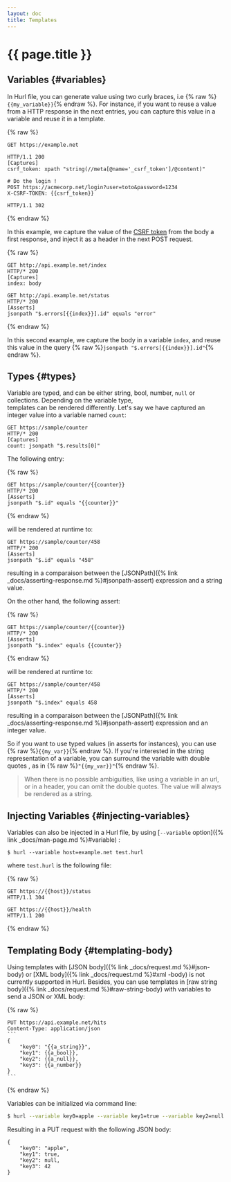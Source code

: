 ```yaml
---
layout: doc
title: Templates
---
```

# {{ page.title }}


## Variables {#variables}
In Hurl file, you can generate value using two curly braces, i.e {% raw %}`{{my_variable}}`{% endraw %}. For instance, if you want to 
reuse a value from a HTTP response in the next entries, you can capture this value in a variable and reuse it in a 
template.

{% raw %}
```hurl
GET https://example.net

HTTP/1.1 200
[Captures]
csrf_token: xpath "string(//meta[@name='_csrf_token']/@content)"

# Do the login !
POST https://acmecorp.net/login?user=toto&password=1234
X-CSRF-TOKEN: {{csrf_token}}

HTTP/1.1 302
```
{% endraw %}

In this example, we capture the value of the [CSRF token](https://en.wikipedia.org/wiki/Cross-site_request_forgery) from
the body a first response, and inject it as a header in the next POST request. 

{% raw %}
```hurl
GET http://api.example.net/index
HTTP/* 200
[Captures]
index: body

GET http://api.example.net/status
HTTP/* 200
[Asserts]
jsonpath "$.errors[{{index}}].id" equals "error"
```
{% endraw %}

In this second example, we capture the body in a variable `index`, and reuse this value in the query 
{% raw %}`jsonpath "$.errors[{{index}}].id"`{% endraw %}.

## Types {#types}

Variable are typed, and can be either string, bool, number, `null` or collections. Depending on the variable type,  
templates can be rendered differently. Let's say we have captured an integer value into a variable named
 `count`:

```hurl
GET https://sample/counter
HTTP/* 200
[Captures]
count: jsonpath "$.results[0]"
```

The following entry:

{% raw %}
```hurl
GET https://sample/counter/{{counter}} 
HTTP/* 200
[Asserts]
jsonpath "$.id" equals "{{counter}}"
```
{% endraw %}

will be rendered at runtime to:

```hurl
GET https://sample/counter/458 
HTTP/* 200
[Asserts]
jsonpath "$.id" equals "458"
```

resulting in a comparaison between the [JSONPath]({% link _docs/asserting-response.md %}#jsonpath-assert)
expression and a string value.

On the other hand, the following assert:

{% raw %}
```hurl
GET https://sample/counter/{{counter}} 
HTTP/* 200
[Asserts]
jsonpath "$.index" equals {{counter}}
```
{% endraw %}

will be rendered at runtime to:

```hurl
GET https://sample/counter/458 
HTTP/* 200
[Asserts]
jsonpath "$.index" equals 458
```

resulting in a comparaison between the [JSONPath]({% link _docs/asserting-response.md %}#jsonpath-assert) expression 
and an integer value.

So if you want to use typed values (in asserts for instances), you can use {% raw %}`{{my_var}}`{% endraw %}.
 If you're interested in the string representation of a variable, you can surround the variable with double quotes
 , as in {% raw %}`"{{my_var}}"`{% endraw %}.

> When there is no possible ambiguities, like using a variable in an url, or 
> in a header, you can omit the double quotes. The value will always be rendered 
> as a string.

## Injecting Variables {#injecting-variables}

Variables can also be injected in a Hurl file, by using [`--variable` option]({% link _docs/man-page.md %}#variable) :

```
$ hurl --variable host=example.net test.hurl
``` 

where `test.hurl` is the following file:

{% raw %}
```hurl
GET https://{{host}}/status
HTTP/1.1 304

GET https://{{host}}/health
HTTP/1.1 200
```
{% endraw %}

## Templating Body {#templating-body}

Using templates with [JSON body]({% link _docs/request.md %}#json-body) or [XML body]({% link _docs/request.md %}#xml
-body) is not currently supported in Hurl. Besides, you can use templates in
 [raw string body]({% link _docs/request.md %}#raw-string-body) with variables to send a JSON or XML body:

{% raw %}
~~~hurl
PUT https://api.example.net/hits
Content-Type: application/json
```
{
    "key0": "{{a_string}}",
    "key1": {{a_bool}},
    "key2": {{a_null}},
    "key3": {{a_number}}
}
```
~~~
{% endraw %}

Variables can be initialized via command line:

```bash
$ hurl --variable key0=apple --variable key1=true --variable key2=null --variable key3=42 test.hurl
```

Resulting in a PUT request with the following JSON body:

```
{
    "key0": "apple",
    "key1": true,
    "key2": null,
    "key3": 42
}
```
